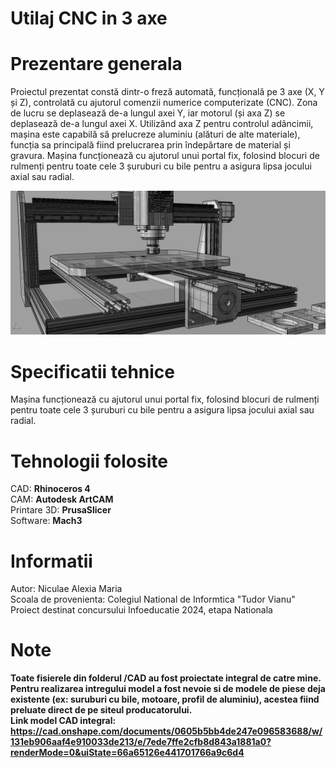 # Utilaj CNC in 3 axe

# Prezentare generala
Proiectul prezentat constă dintr-o freză
automată, funcțională pe 3 axe (X, Y și Z), controlată
cu ajutorul comenzii numerice computerizate (CNC).
Zona de lucru se deplasează de-a lungul axei Y, iar
motorul (și axa Z) se deplasează de-a lungul axei X.
Utilizând axa Z pentru controlul adâncimii, mașina
este capabilă să prelucreze aluminiu (alături de alte
materiale), funcția sa principală fiind prelucrarea prin
îndepărtare de material și gravura.
Mașina funcționează cu ajutorul unui portal fix,
folosind blocuri de rulmenți pentru toate cele 3
șuruburi cu bile pentru a asigura lipsa jocului axial
sau radial.  

<img src="/imagini/CAD_1.JPG">

# Specificatii tehnice
Mașina funcționează cu ajutorul unui portal fix,
folosind blocuri de rulmenți pentru toate cele 3
șuruburi cu bile pentru a asigura lipsa jocului axial
sau radial.  

# Tehnologii folosite  
CAD: **Rhinoceros 4**  
CAM: **Autodesk ArtCAM**  
Printare 3D: **PrusaSlicer**  
Software: **Mach3**     

# Informatii
Autor: Niculae Alexia Maria  
Scoala de provenienta: Colegiul National de Informtica "Tudor Vianu"  
Proiect destinat concursului Infoeducatie 2024, etapa Nationala      


# Note 

**Toate fisierele din folderul /CAD au fost proiectate integral de catre mine. Pentru realizarea intregului model a fost nevoie si de modele de piese deja existente (ex: suruburi cu bile, motoare, profil de aluminiu), acestea fiind preluate direct de pe siteul producatorului.**  
**Link model CAD integral: https://cad.onshape.com/documents/0605b5bb4de247e096583688/w/131eb906aaf4e910033de213/e/7ede7ffe2cfb8d843a1881a0?renderMode=0&uiState=66a65126e441701766a9c6d4** 

